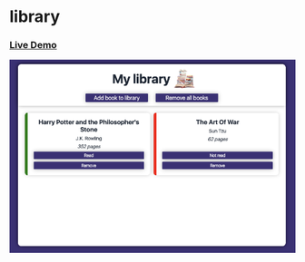 # library

### [Live Demo](https://disconico.github.io/library/)

![image info](./images/preview.png)
